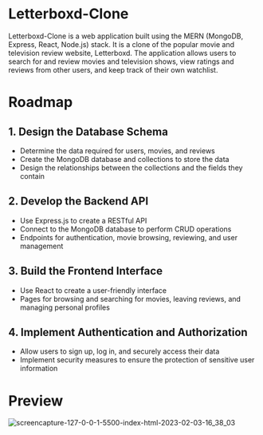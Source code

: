 # Letterboxd-Clone
Letterboxd-Clone is a web application built using the MERN (MongoDB, Express, React, Node.js) stack. It is a clone of the popular movie and television review website, Letterboxd. The application allows users to search for and review movies and television shows, view ratings and reviews from other users, and keep track of their own watchlist.

# Roadmap 

## 1. Design the Database Schema
- Determine the data required for users, movies, and reviews
- Create the MongoDB database and collections to store the data
- Design the relationships between the collections and the fields they contain

## 2. Develop the Backend API
- Use Express.js to create a RESTful API
- Connect to the MongoDB database to perform CRUD operations
- Endpoints for authentication, movie browsing, reviewing, and user management

## 3. Build the Frontend Interface
- Use React to create a user-friendly interface
- Pages for browsing and searching for movies, leaving reviews, and managing personal profiles

## 4. Implement Authentication and Authorization
- Allow users to sign up, log in, and securely access their data
- Implement security measures to ensure the protection of sensitive user information



# Preview
![screencapture-127-0-0-1-5500-index-html-2023-02-03-16_38_03](https://user-images.githubusercontent.com/90688030/216566321-25045cb4-e22f-490e-a105-542f1abb06f1.png)
